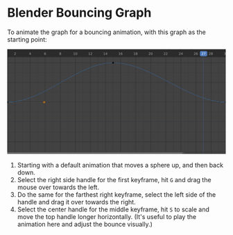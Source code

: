 # Blender Bouncing Graph

To animate the graph for a bouncing animation, with this graph as the starting point:

![Bouncing Graph](assets/blender-bouncing-graph-curve.png)

1. Starting with a default animation that moves a sphere up, and then back down.
2. Select the right side handle for the first keyframe, hit `G` and drag the mouse over towards the left.
3. Do the same for the farthest right keyframe, select the left side of the handle and drag it over towards the right.
4. Select the center handle for the middle keyframe, hit `S` to scale and move the top handle longer horizontally. (It's useful to play the animation here and adjust the bounce visually.)